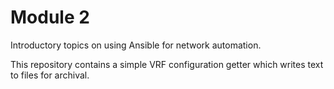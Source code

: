 # Module 2
Introductory topics on using Ansible for network automation.

This repository contains a simple VRF configuration getter
which writes text to files for archival.
